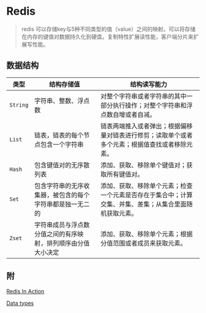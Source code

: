 # Redis

> redis 可以存储key与5种不同类型的值（value）之间的映射。可以将存储在内存的键值对数据持久化到硬盘。复制特性扩展读性能，客户端分片来扩展写性能。

## 数据结构

| 类型     | 结构存储值                                                   | 结构读写能力                                                 |
| -------- | ------------------------------------------------------------ | ------------------------------------------------------------ |
| `String` | 字符串、整数、浮点数                                         | 对整个字符串或者字符串的其中一部分执行操作；对整个字符串和浮点数自增或者自减。 |
| `List`   | 链表，链表的每个节点包含一个字符串                           | 链表两端推入或者弹出；根据偏移量对链表进行修剪；读取单个或者多个元素；根据值查找或者移除元素。 |
| `Hash`   | 包含键值对的无序散列表                                       | 添加、获取、移除单个键值对；获取所有键值对。                 |
| `Set`    | 包含字符串的无序收集器，被包含的每个字符串都是独一无二的     | 添加、获取、移除单个元素；检查一个元素是否存在于集合中；计算交集、并集、差集；从集合里面随机获取元素。 |
| `Zset`   | 字符串成员与浮点数分值之间的有序映射，排列顺序由分值大小决定 | 添加、获取、移除单个元素；根据分值范围或者成员来获取元素。   |



## 附

[Redis In Action](https://www.manning.com/books/redis-in-action)

[Data types](https://redis.io/topics/data-types)

